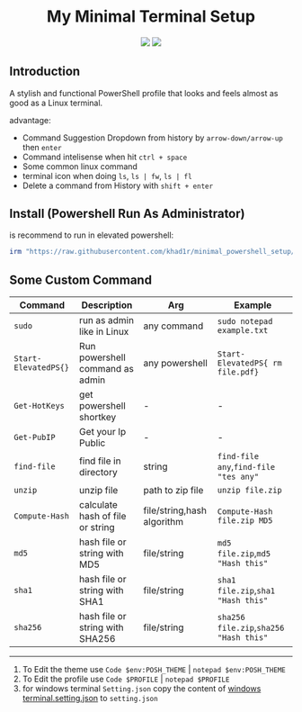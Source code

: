 <h1 align="center">
My Minimal Terminal Setup
</h1>

<h4 align="center">
<img src="https://img.shields.io/badge/Powershell-v5.1.22621.1778-blue?style=for-the-badge&logo=powershell&color=8bd5ca&logoColor=D9E0EE&labelColor=302D41" />
<img src="https://img.shields.io/badge/windows_terminal-v1.17.11461.0-blue?style=for-the-badge&logo=powershell&color=DDB6F2&logoColor=D9E0EE&labelColor=302D41" />
</h4>

## Introduction

A stylish and functional PowerShell profile that looks and feels almost as good as a Linux terminal.

advantage:

- Command Suggestion Dropdown from history by `arrow-down/arrow-up` then `enter`
- Command intelisense when hit `ctrl + space`
- Some common linux command
- terminal icon when doing `ls`, `ls | fw`, `ls | fl`
- Delete a command from History with `shift + enter`

## Install (Powershell Run As Administrator)

is recommend to run in elevated powershell:

```powershell
irm "https://raw.githubusercontent.com/khad1r/minimal_powershell_setup/main/setup.ps1" | iex
```

## Some Custom Command

| Command              | Description                      | Arg                        | Example                                |
| -------------------- | -------------------------------- | -------------------------- | -------------------------------------- |
| `sudo`               | run as admin like in Linux       | any command                | `sudo notepad example.txt`             |
| `Start-ElevatedPS{}` | Run powershell command as admin  | any powershell             | `Start-ElevatedPS{ rm file.pdf}`       |
| `Get-HotKeys`        | get powershell shortkey          | -                          | -                                      |
| `Get-PubIP`          | Get your Ip Public               | -                          | -                                      |
| `find-file`          | find file in directory           | string                     | `find-file any`,`find-file "tes any"`  |
| `unzip`              | unzip file                       | path to zip file           | `unzip file.zip`                       |
| `Compute-Hash`       | calculate hash of file or string | file/string,hash algorithm | `Compute-Hash file.zip MD5`            |
| `md5`                | hash file or string with MD5     | file/string                | `md5 file.zip`,`md5 "Hash this"`       |
| `sha1`               | hash file or string with SHA1    | file/string                | `sha1 file.zip`,`sha1 "Hash this"`     |
| `sha256`             | hash file or string with SHA256  | file/string                | `sha256 file.zip`,`sha256 "Hash this"` |

---

1. To Edit the theme use `Code $env:POSH_THEME` | `notepad $env:POSH_THEME`
1. To Edit the profile use `Code $PROFILE` | `notepad $PROFILE`
1. for windows terminal `Setting.json` copy the content of [windows terminal.setting.json](<windows terminal.setting.json>) to `setting.json`
